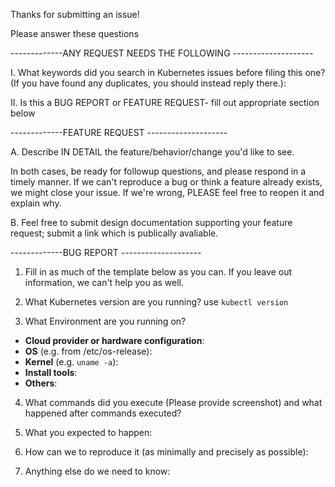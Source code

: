 Thanks for submitting an issue! 

Please answer these questions

-------------ANY REQUEST NEEDS THE FOLLOWING --------------------

I. What keywords did you search in Kubernetes issues before filing this one? (If you have found any duplicates, you should instead reply there.):

II. Is this a BUG REPORT or FEATURE REQUEST- fill out appropriate section below


-------------FEATURE REQUEST --------------------

A. Describe IN DETAIL the feature/behavior/change you'd like to see.

In both cases, be ready for followup questions, and please respond in a timely
manner.  If we can't reproduce a bug or think a feature already exists, we
might close your issue.  If we're wrong, PLEASE feel free to reopen it and
explain why.

B. Feel free to submit design documentation supporting your feature request; submit a link which is publically avaliable. 

-------------BUG REPORT --------------------
1. Fill in as much of the template below as you can.  If you leave out
    information, we can't help you as well.

2. What Kubernetes version are you running? use `kubectl version`

3. What Environment are you running on?
- **Cloud provider or hardware configuration**:
- **OS** (e.g. from /etc/os-release):
- **Kernel** (e.g. `uname -a`):
- **Install tools**:
- **Others**:

4. What commands did you execute (Please provide screenshot) and what happened after commands executed?

5. What you expected to happen:

6. How can we to reproduce it (as minimally and precisely as possible):

7. Anything else do we need to know: